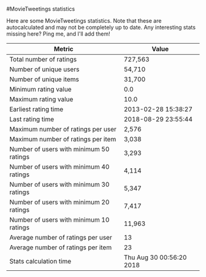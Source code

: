 #MovieTweetings statistics

Here are some MovieTweetings statistics. Note that these are autocalculated and may not be completely up to date. Any interesting stats missing here? Ping me, and I'll add them!

Metric | Value
--- | ---
Total number of ratings                 | 727,563
Number of unique users                  | 54,710
Number of unique items                  | 31,700
Minimum rating value                    | 0.0
Maximum rating value                    | 10.0
Earliest rating time                    | 2013-02-28 15:38:27
Last rating time                        | 2018-08-29 23:55:44
Maximum number of ratings per user      | 2,576
Maximum number of ratings per item      | 3,038
Number of users with minimum 50 ratings | 3,293
Number of users with minimum 40 ratings | 4,114
Number of users with minimum 30 ratings | 5,347
Number of users with minimum 20 ratings | 7,417
Number of users with minimum 10 ratings | 11,963
Average number of ratings per user      | 13
Average number of ratings per item      | 23
Stats calculation time                  | Thu Aug 30 00:56:20 2018

